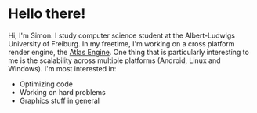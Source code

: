 # Hello there!
Hi, I'm Simon. I study computer science student at the Albert-Ludwigs University of Freiburg. In my freetime, I'm working on a cross platform render engine, the [Atlas Engine](https://github.com/tippesi/Atlas-Engine). One thing that is particularly interesting to me is the scalability across multiple platforms (Android, Linux and Windows).
I'm most interested in:
- Optimizing code
- Working on hard problems
- Graphics stuff in general
